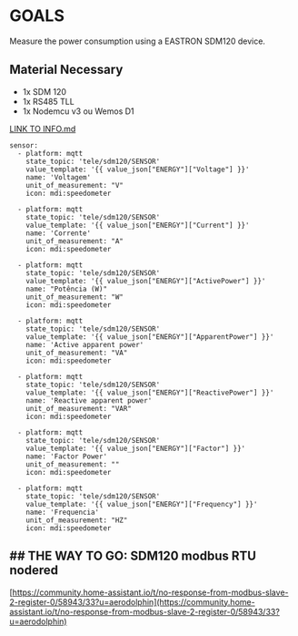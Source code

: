# GOALS

Measure the power consumption using a EASTRON SDM120 device.

## Material Necessary

*   1x SDM 120
*   1x RS485 TLL
*   1x Nodemcu v3 ou Wemos D1

[LINK TO INFO.md](info.md)

```
sensor:
  - platform: mqtt
    state_topic: 'tele/sdm120/SENSOR'
    value_template: '{{ value_json["ENERGY"]["Voltage"] }}'
    name: 'Voltagem'
    unit_of_measurement: "V"
    icon: mdi:speedometer

  - platform: mqtt
    state_topic: 'tele/sdm120/SENSOR'
    value_template: '{{ value_json["ENERGY"]["Current"] }}'
    name: 'Corrente'
    unit_of_measurement: "A"
    icon: mdi:speedometer

  - platform: mqtt
    state_topic: 'tele/sdm120/SENSOR'
    value_template: '{{ value_json["ENERGY"]["ActivePower"] }}'
    name: "Potência (W)"
    unit_of_measurement: "W"
    icon: mdi:speedometer

  - platform: mqtt
    state_topic: 'tele/sdm120/SENSOR'
    value_template: '{{ value_json["ENERGY"]["ApparentPower"] }}'
    name: 'Active apparent power'
    unit_of_measurement: "VA"
    icon: mdi:speedometer

  - platform: mqtt
    state_topic: 'tele/sdm120/SENSOR'
    value_template: '{{ value_json["ENERGY"]["ReactivePower"] }}'
    name: 'Reactive apparent power'
    unit_of_measurement: "VAR"
    icon: mdi:speedometer

  - platform: mqtt
    state_topic: 'tele/sdm120/SENSOR'
    value_template: '{{ value_json["ENERGY"]["Factor"] }}'
    name: 'Factor Power'
    unit_of_measurement: ""
    icon: mdi:speedometer

  - platform: mqtt
    state_topic: 'tele/sdm120/SENSOR'
    value_template: '{{ value_json["ENERGY"]["Frequency"] }}'
    name: 'Frequencia'
    unit_of_measurement: "HZ"
    icon: mdi:speedometer
```

## \## THE WAY TO GO: SDM120 modbus RTU nodered

[https://community.home-assistant.io/t/no-response-from-modbus-slave-2-register-0/58943/33?u=aerodolphin](https://community.home-assistant.io/t/no-response-from-modbus-slave-2-register-0/58943/33?u=aerodolphin)
